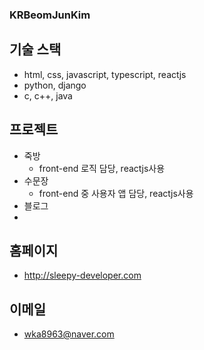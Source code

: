 ### KRBeomJunKim

## 기술 스택

* html, css, javascript, typescript, reactjs
* python, django
* c, c++, java

## 프로젝트

* 죽방
  * front-end 로직 담당, reactjs사용
* 수문장
  * front-end 중 사용자 앱 담당, reactjs사용
* 블로그
 *
  
## 홈페이지

* <http://sleepy-developer.com>

## 이메일

* wka8963@naver.com
